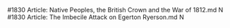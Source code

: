 #1830
Article: Native Peoples, the British Crown and the War of 1812.md N
#1830
Article: The Imbecile Attack on Egerton Ryerson.md N
